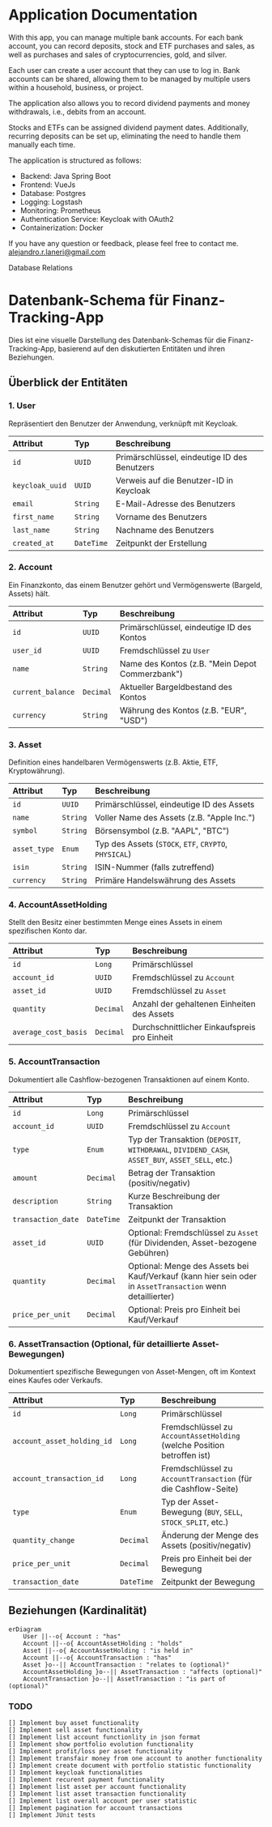 # Application Documentation

With this app, you can manage multiple bank accounts. For each bank account, you can record deposits, stock and ETF purchases and sales, as well as purchases and sales of cryptocurrencies, gold, and silver.

Each user can create a user account that they can use to log in. Bank accounts can be shared, allowing them to be managed by multiple users within a household, business, or project.

The application also allows you to record dividend payments and money withdrawals, i.e., debits from an account.

Stocks and ETFs can be assigned dividend payment dates. Additionally, recurring deposits can be set up, eliminating the need to handle them manually each time.

The application is structured as follows:
- Backend: Java Spring Boot
- Frontend: VueJs
- Database: Postgres
- Logging: Logstash
- Monitoring: Prometheus
- Authentication Service: Keycloak with OAuth2
- Containerization: Docker

If you have any question or feedback, please feel free to contact me.
alejandro.r.laneri@gmail.com

Database Relations
# Datenbank-Schema für Finanz-Tracking-App

Dies ist eine visuelle Darstellung des Datenbank-Schemas für die Finanz-Tracking-App, basierend auf den diskutierten Entitäten und ihren Beziehungen.

## Überblick der Entitäten

### 1. User
Repräsentiert den Benutzer der Anwendung, verknüpft mit Keycloak.

| Attribut       | Typ        | Beschreibung                                   |
| :------------- | :--------- | :--------------------------------------------- |
| `id`           | `UUID`     | Primärschlüssel, eindeutige ID des Benutzers  |
| `keycloak_uuid`| `UUID`     | Verweis auf die Benutzer-ID in Keycloak        |
| `email`        | `String`   | E-Mail-Adresse des Benutzers                  |
| `first_name`   | `String`   | Vorname des Benutzers                         |
| `last_name`    | `String`   | Nachname des Benutzers                        |
| `created_at`   | `DateTime` | Zeitpunkt der Erstellung                     |

### 2. Account
Ein Finanzkonto, das einem Benutzer gehört und Vermögenswerte (Bargeld, Assets) hält.

| Attribut       | Typ        | Beschreibung                                   |
| :------------- | :--------- | :--------------------------------------------- |
| `id`           | `UUID`     | Primärschlüssel, eindeutige ID des Kontos     |
| `user_id`      | `UUID`     | Fremdschlüssel zu `User`                      |
| `name`         | `String`   | Name des Kontos (z.B. "Mein Depot Commerzbank") |
| `current_balance`| `Decimal`  | Aktueller Bargeldbestand des Kontos           |
| `currency`     | `String`   | Währung des Kontos (z.B. "EUR", "USD")         |

### 3. Asset
Definition eines handelbaren Vermögenswerts (z.B. Aktie, ETF, Kryptowährung).

| Attribut       | Typ        | Beschreibung                                   |
| :------------- | :--------- | :--------------------------------------------- |
| `id`           | `UUID`     | Primärschlüssel, eindeutige ID des Assets     |
| `name`         | `String`   | Voller Name des Assets (z.B. "Apple Inc.")   |
| `symbol`       | `String`   | Börsensymbol (z.B. "AAPL", "BTC")             |
| `asset_type`   | `Enum`     | Typ des Assets (`STOCK`, `ETF`, `CRYPTO`, `PHYSICAL`) |
| `isin`         | `String`   | ISIN-Nummer (falls zutreffend)                 |
| `currency`     | `String`   | Primäre Handelswährung des Assets             |

### 4. AccountAssetHolding
Stellt den Besitz einer bestimmten Menge eines Assets in einem spezifischen Konto dar.

| Attribut           | Typ        | Beschreibung                                   |
| :----------------- | :--------- | :--------------------------------------------- |
| `id`               | `Long`     | Primärschlüssel                               |
| `account_id`       | `UUID`     | Fremdschlüssel zu `Account`                   |
| `asset_id`         | `UUID`     | Fremdschlüssel zu `Asset`                     |
| `quantity`         | `Decimal`  | Anzahl der gehaltenen Einheiten des Assets    |
| `average_cost_basis`| `Decimal`  | Durchschnittlicher Einkaufspreis pro Einheit  |

### 5. AccountTransaction
Dokumentiert alle Cashflow-bezogenen Transaktionen auf einem Konto.

| Attribut           | Typ        | Beschreibung                                   |
| :----------------- | :--------- | :--------------------------------------------- |
| `id`               | `Long`     | Primärschlüssel                               |
| `account_id`       | `UUID`     | Fremdschlüssel zu `Account`                   |
| `type`             | `Enum`     | Typ der Transaktion (`DEPOSIT`, `WITHDRAWAL`, `DIVIDEND_CASH`, `ASSET_BUY`, `ASSET_SELL`, etc.) |
| `amount`           | `Decimal`  | Betrag der Transaktion (positiv/negativ)       |
| `description`      | `String`   | Kurze Beschreibung der Transaktion            |
| `transaction_date` | `DateTime` | Zeitpunkt der Transaktion                     |
| `asset_id`         | `UUID`     | Optional: Fremdschlüssel zu `Asset` (für Dividenden, Asset-bezogene Gebühren) |
| `quantity`         | `Decimal`  | Optional: Menge des Assets bei Kauf/Verkauf (kann hier sein oder in `AssetTransaction` wenn detaillierter) |
| `price_per_unit`   | `Decimal`  | Optional: Preis pro Einheit bei Kauf/Verkauf |

### 6. AssetTransaction (Optional, für detaillierte Asset-Bewegungen)
Dokumentiert spezifische Bewegungen von Asset-Mengen, oft im Kontext eines Kaufes oder Verkaufs.

| Attribut           | Typ        | Beschreibung                                   |
| :----------------- | :--------- | :--------------------------------------------- |
| `id`               | `Long`     | Primärschlüssel                               |
| `account_asset_holding_id` | `Long` | Fremdschlüssel zu `AccountAssetHolding` (welche Position betroffen ist) |
| `account_transaction_id` | `Long` | Fremdschlüssel zu `AccountTransaction` (für die Cashflow-Seite) |
| `type`             | `Enum`     | Typ der Asset-Bewegung (`BUY`, `SELL`, `STOCK_SPLIT`, etc.) |
| `quantity_change`  | `Decimal`  | Änderung der Menge des Assets (positiv/negativ) |
| `price_per_unit`   | `Decimal`  | Preis pro Einheit bei der Bewegung           |
| `transaction_date` | `DateTime` | Zeitpunkt der Bewegung                        |


## Beziehungen (Kardinalität)

```mermaid
erDiagram
    User ||--o{ Account : "has"
    Account ||--o{ AccountAssetHolding : "holds"
    Asset ||--o{ AccountAssetHolding : "is held in"
    Account ||--o{ AccountTransaction : "has"
    Asset }o--|| AccountTransaction : "relates to (optional)"
    AccountAssetHolding }o--|| AssetTransaction : "affects (optional)"
    AccountTransaction }o--|| AssetTransaction : "is part of (optional)"

``` 

### TODO

    [] Implement buy asset functionality
    [] Implement sell asset functionality 
    [] Implement list account functionlity in json format
    [] Implement show portfolio evolution functionality
    [] Implement profit/loss per asset functionality 
    [] Implement transfair money from one account to another functionality
    [] Implement create document with portfolio statistic functionality
    [] Implement keycloak functionalities
    [] Implement recurent payment functionality
    [] Implement list asset per account functionality
    [] Implement list asset transaction functionality 
    [] Implement list overall account per user statistic
    [] Implement pagination for account transactions
    [] Implement JUnit tests
